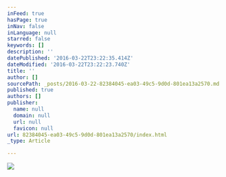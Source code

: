 ```yaml
---
inFeed: true
hasPage: true
inNav: false
inLanguage: null
starred: false
keywords: []
description: ''
datePublished: '2016-03-22T23:22:35.414Z'
dateModified: '2016-03-22T23:22:23.740Z'
title: ''
author: []
sourcePath: _posts/2016-03-22-82384045-ea03-49c5-9d0d-801ea13a2570.md
published: true
authors: []
publisher:
  name: null
  domain: null
  url: null
  favicon: null
url: 82384045-ea03-49c5-9d0d-801ea13a2570/index.html
_type: Article

---
```

![](https://the-grid-user-content.s3-us-west-2.amazonaws.com/32d428fe-5844-473a-9f03-032a25c91652.jpg)